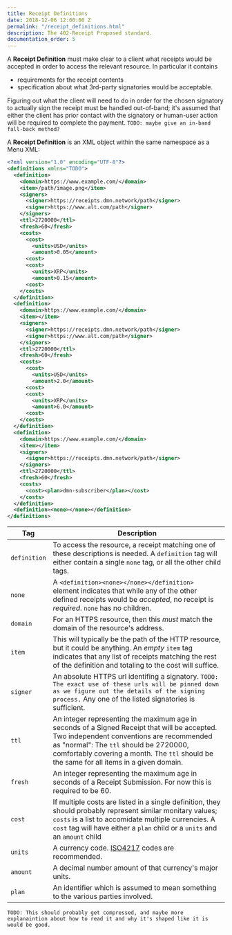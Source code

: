 ```yaml
---
title: Receipt Definitions
date: 2018-12-06 12:00:00 Z
permalink: "/receipt_definitions.html"
description: The 402-Receipt Proposed standard.
documentation_order: 5
---
```


A **Receipt Definition** must make clear to a client what receipts would be accepted in order to access the relevant resource. In particular it contains

- requirements for the receipt contents
- specification about what 3rd-party signatories would be acceptable.

Figuring out what the client will need to do in order for the chosen signatory to actually sign the receipt must be handled out-of-band; it's assumed that either the client has prior contact with the signatory or human-user action will be required to complete the payment. `TODO: maybe give an in-band fall-back method?`

A **Receipt Definition** is an XML object within the same namespace as a Menu XML:

```xml
<?xml version="1.0" encoding="UTF-8"?>
<definitions xmlns="TODO">
  <definition>
    <domain>https://www.example.com/</domain>
    <item>/path/image.png</item>
    <signers>
      <signer>https://receipts.dmn.network/path</signer>
      <signer>https://www.alt.com/path</signer>
    </signers>
    <ttl>2720000</ttl>
    <fresh>60</fresh>
    <costs>
      <cost>
        <units>USD</units>
        <amount>0.05</amount>
      <cost>
      <cost>
        <units>XRP</units>
        <amount>0.15</amount>
      <cost>
    </costs>
  </definition>
  <definition>
    <domain>https://www.example.com/</domain>
    <item></item>
    <signers>
      <signer>https://receipts.dmn.network/path</signer>
      <signer>https://www.alt.com/path</signer>
    </signers>
    <ttl>2720000</ttl>
    <fresh>60</fresh>
    <costs>
      <cost>
        <units>USD</units>
        <amount>2.0</amount>
      <cost>
      <cost>
        <units>XRP</units>
        <amount>6.0</amount>
      <cost>
    </costs>
  </definition>
  <definition>
    <domain>https://www.example.com/</domain>
    <item></item>
    <signers>
      <signer>https://receipts.dmn.network/path</signer>
    </signers>
    <ttl>2720000</ttl>
    <fresh>60</fresh>
    <costs>
      <cost><plan>dmn-subscriber</plan></cost>
    </costs>
  </definition>
  <definition><none></none></definition>
</definitions>
```

| Tag | Description |
|---------|-------------|
| `definition` | To access the resource, a receipt matching one of these descriptions is needed. A `definition` tag will either contain a single `none` tag, or all the other child tags. |
| `none` | A `<definition><none></none></definition>` element indicates that while any of the other defined receipts would be _accepted_, no receipt is _required_. `none` has no children. |
| `domain` | For an HTTPS resource, then this _must_ match the domain of the resource's address. |
| `item` | This will typically be the path of the HTTP resource, but it could be anything. An _empty_ `item` tag indicates that any list of receipts matching the rest of the definition and totaling to the cost will suffice. |
| `signer` | An absolute HTTPS url identifing a signatory. `TODO: The exact use of these urls will be pinned down as we figure out the details of the signing process.` Any one of the listed signatories is sufficient. |
| `ttl` | An integer representing the maximum age in seconds of a Signed Receipt that will be accepted. Two independent conventions are recommended as "normal": The `ttl` should be 2720000, comfortably covering a month. The `ttl` should be the same for all items in a given domain. |
| `fresh` | An integer representing the maximum age in seconds of a Receipt Submission. For now this is required to be 60. |
| `cost` | If multiple costs are listed in a single definition, they should probably represent similar monitary values; `costs` is a list to accomidate multiple currencies. A `cost` tag will have either a `plan` child or a `units` and an `amount` child
| `units` | A currency code. [ISO4217](https://en.wikipedia.org/wiki/ISO_4217) codes are recommended. |
| `amount` | A decimal number amount of that currency's major units. |
| `plan` | An identifier which is assumed to mean something to the various parties involved.

`TODO: This should probably get compressed, and maybe more explanaintion about how to read it and why it's shaped like it is would be good.`

